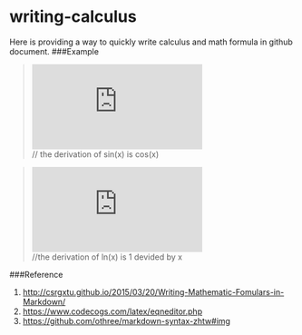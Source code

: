 # writing-calculus
  Here is providing a way to quickly write calculus and math formula in github document.
###Example

>![](https://latex.codecogs.com/gif.latex?%5Cinline%20%5Cfrac%7Bd%7D%7Bdx%7D%5Csin%20x%3D%5Ccos%20x)<br>
> // the derivation of sin(x) is cos(x)<br>

>![](https://latex.codecogs.com/gif.latex?%5Cinline%20%5Cfrac%7Bd%7D%7Bdx%7D%5Cln%28x%29%3D%5Cfrac%7B1%7D%7Bx%7D)<br>
> //the derivation of ln(x) is 1 devided by x    








###Reference
1. http://csrgxtu.github.io/2015/03/20/Writing-Mathematic-Fomulars-in-Markdown/
2. https://www.codecogs.com/latex/eqneditor.php
3. https://github.com/othree/markdown-syntax-zhtw#img
